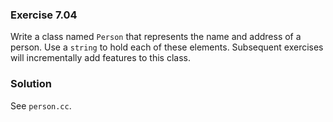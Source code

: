 ### Exercise 7.04
Write a class named `Person` that represents the name and address of a person.
Use a `string` to hold each of these elements. Subsequent exercises will
incrementally add features to this class.

### Solution

See `person.cc`.
